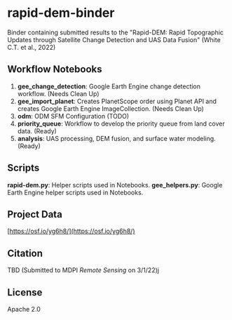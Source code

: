 # rapid-dem-binder

Binder containing submitted results to the "Rapid-DEM: Rapid Topographic Updates through Satellite Change Detection and UAS Data Fusion" (White C.T. et al., 2022)

## Workflow Notebooks

1. **gee_change_detection**: Google Earth Engine change detection workflow. (Needs Clean Up)
2. **gee_import_planet**: Creates PlanetScope order using Planet API and creates Google Earth Engine ImageCollection. (Needs Clean Up)
3. **odm**: ODM SFM Configuration (TODO)
4. **priority_queue**: Workflow to develop the priority queue from land cover data. (Ready)
5. **analysis**: UAS processing, DEM fusion, and surface water modeling. (Ready)

## Scripts

**rapid-dem.py**: Helper scripts used in Notebooks.
**gee_helpers.py**: Google Earth Engine helper scripts used in Notebooks.

## Project Data

[https://osf.io/yg6h8/](https://osf.io/yg6h8/)

## Citation

TBD (Submitted to MDPI *Remote Sensing* on 3/1/22)j

## License

Apache 2.0
